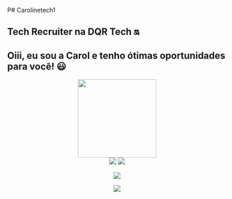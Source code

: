 P#  Carolinetech1
##  Tech Recruiter na DQR Tech 🔛
##  Oiii, eu sou a Carol e tenho ótimas oportunidades para você! 😃

<div align="center">
  <a href="https://Linkedin.com/https://www.linkedin.com/in/carolinemendon%C3%A7arh/">
  <img height="180em" src="https://github-readme-stats.vercel.app/api?username=carolinetech&show_icons=true&theme=dark&include_all_commits=true&count_private=true"/>

<div>
  <a href="https://instagram.com/carol.mendonca12" target="_blank"><img src="https://img.shields.io/badge/-Instagram-%23E4405F?style=for- the-badge&logo=instagram&logoColor=white" target="_blank"></a>
    <a href="https://instagram.com/dqr.tech" target="_blank"><img src="https://img.shields.io/badge/-Instagram-%23E4405F?style=for- the-badge&logo=instagram&logoColor=white" target="_blank"></a>

  <a href = "mailto:caroline.silva@dqrtech.com"><img src="https://img.shields.io/badge/-Gmail-%23333?style=for-the-badge&logo=gmail&logoColor=white " target="_blank"></a>

  <a href="https://www.linkedin.com/in/carolinemendonçarh/" target="_blank"><img src="https://img.shields.io/badge/-LinkedIn-%230077B5?style=for-the-badge&logo=linkedin&logoColor=white" target="_blank"></a> 

</div>
